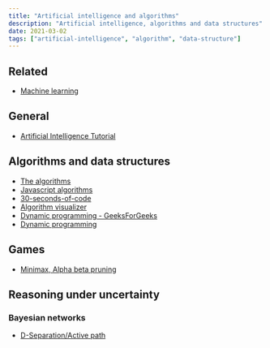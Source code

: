 ```yaml
---
title: "Artificial intelligence and algorithms"
description: "Artificial intelligence, algorithms and data structures"
date: 2021-03-02
tags: ["artificial-intelligence", "algorithm", "data-structure"]
---
```


<div>

## Related

- [Machine learning](/links/machine-learning)

</div>

<cc>

<div>

## General

- [Artificial Intelligence Tutorial](https://www.javatpoint.com/artificial-intelligence-tutorial)

</div>

<div>

## Algorithms and data structures

- [The algorithms](https://thealgorithms.github.io/)
- [Javascript algorithms](https://github.com/trekhleb/javascript-algorithms)
- [30-seconds-of-code](https://github.com/30-seconds/30-seconds-of-code/tree/master/snippets)
- [Algorithm visualizer](https://algorithm-visualizer.org/)
- [Dynamic programming - GeeksForGeeks](https://www.geeksforgeeks.org/dynamic-programming/)
- [Dynamic programming](https://github.com/tristanguigue/dynamic-programming)


</div>

<div>

## Games

- [Minimax, Alpha beta pruning](https://www.youtube.com/watch?v=l-hh51ncgDI)

</div>

<div>

## Reasoning under uncertainty

### Bayesian networks

- [D-Separation/Active path](https://www.youtube.com/watch?v=yDs_q6jKHb0)

</div>

</cc>